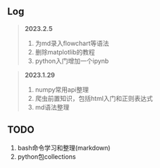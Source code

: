 ## Log
>**2023.2.5**
>1. 为md录入flowchart等语法
>2. 删除matplotlib的教程
>3. python入门增加一个ipynb


>**2023.1.29**
>1. numpy常用api整理
>2. 爬虫前置知识，包括html入门和正则表达式
>3. md语法整理

## TODO
1. bash命令学习和整理(markdown)
2. python包collections
